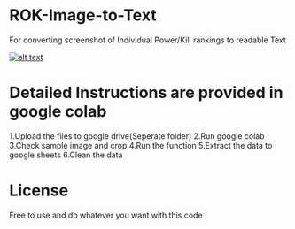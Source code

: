 # ROK-Image-to-Text
For converting screenshot of Individual Power/Kill rankings to readable Text

<!-- display the social media buttons in your README -->
[![alt text][1.1]][1]
<!-- links to social media icons -->
<!-- no need to change these -->
<!-- icons with padding -->
[1.1]: https://colab.research.google.com/assets/colab-badge.svg 
<!-- links to your social media accounts -->
[1]: https://colab.research.google.com/drive/1WfL9M6CpGqCweP5cPiaJr5QLW4oRdsdc#scrollTo=tPNHCxREV3TC/
<!-- Please don't remove this: Grab your social icons from https://github.com/carlsednaoui/gitsocial -->

# Detailed Instructions are provided in google colab

1.Upload the files to google drive(Seperate folder)
2.Run google colab 
3.Check sample image and crop
4.Run the function 
5.Extract the data to google sheets
6.Clean the data

# License

Free to use and do whatever you want with this code
